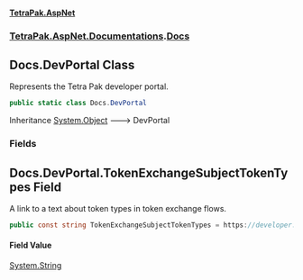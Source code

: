 #### [TetraPak.AspNet](index.md 'index')
### [TetraPak.AspNet.Documentations](TetraPak_AspNet_Documentations.md 'TetraPak.AspNet.Documentations').[Docs](TetraPak_AspNet_Documentations_Docs.md 'TetraPak.AspNet.Documentations.Docs')
## Docs.DevPortal Class
Represents the Tetra Pak developer portal.   
```csharp
public static class Docs.DevPortal
```

Inheritance [System.Object](https://docs.microsoft.com/en-us/dotnet/api/System.Object 'System.Object') &#129106; DevPortal  
### Fields
<a name='TetraPak_AspNet_Documentations_Docs_DevPortal_TokenExchangeSubjectTokenTypes'></a>
## Docs.DevPortal.TokenExchangeSubjectTokenTypes Field
A link to a text about token types in token exchange flows.   
```csharp
public const string TokenExchangeSubjectTokenTypes = https://developer.tetrapak.com/products/tetra-pak-enterprise-security/oauth2-grant-type-token-exchange#subject-token-types;
```
#### Field Value
[System.String](https://docs.microsoft.com/en-us/dotnet/api/System.String 'System.String')
  
